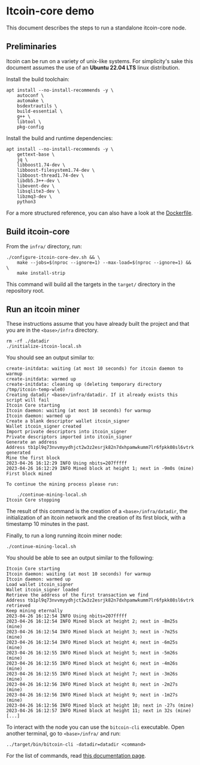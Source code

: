# Itcoin-core demo

This document describes the steps to run a standalone itcoin-core node.


## Preliminaries

Itcoin can be run on a variety of unix-like systems. For simplicity's sake this
document assumes the use of an **Ubuntu 22.04 LTS** linux distribution.

Install the build toolchain:

```
apt install --no-install-recommends -y \
    autoconf \
    automake \
    bsdextrautils \
    build-essential \
    g++ \
    libtool \
    pkg-config
```

Install the build and runtime dependencies:

```
apt install --no-install-recommends -y \
    gettext-base \
    jq \
    libboost1.74-dev \
    libboost-filesystem1.74-dev \
    libboost-thread1.74-dev \
    libdb5.3++-dev \
    libevent-dev \
    libsqlite3-dev \
    libzmq3-dev \
    python3
```

For a more structured reference, you can also have a look at the [Dockerfile](/Dockerfile).


## Build itcoin-core

From the `infra/` directory, run:
```
./configure-itcoin-core-dev.sh && \
    make --jobs=$(nproc --ignore=1) --max-load=$(nproc --ignore=1) && \
    make install-strip
```

This command will build all the targets in the `target/` directory in the
repository root.


## Run an itcoin miner

These instructions assume that you have already built the project and that you
are in the `<base>/infra` directory.

```
rm -rf ./datadir
./initialize-itcoin-local.sh
```

You should see an output similar to:

```
create-initdata: waiting (at most 10 seconds) for itcoin daemon to warmup
create-initdata: warmed up
create-initdata: cleaning up (deleting temporary directory /tmp/itcoin-temp-wle0)
Creating datadir <base>/infra/datadir. If it already exists this script will fail
Itcoin Core starting
Itcoin daemon: waiting (at most 10 seconds) for warmup
Itcoin daemon: warmed up
Create a blank descriptor wallet itcoin_signer
Wallet itcoin_signer created
Import private descriptors into itcoin_signer
Private descriptors imported into itcoin_signer
Generate an address
Address tb1pl9q73nvvmyydhjct2w3z2esrjk82n7dxhpamwkumm7lr6fpkk08sl6vtrk generated
Mine the first block
2023-04-26 16:12:29 INFO Using nbits=207fffff
2023-04-26 16:12:29 INFO Mined block at height 1; next in -9m0s (mine)
First block mined

To continue the mining process please run:

    ./continue-mining-local.sh
Itcoin Core stopping
```

The result of this command is the creation of a `<base>/infra/datadir`, the
initialization of an itcoin network and the creation of its first block, with a
timestamp 10 minutes in the past.

Finally, to run a long running itcoin miner node:

```
./continue-mining-local.sh
```

You should be able to see an output similar to the following:

```
Itcoin Core starting
Itcoin daemon: waiting (at most 10 seconds) for warmup
Itcoin daemon: warmed up
Load wallet itcoin_signer
Wallet itcoin_signer loaded
Retrieve the address of the first transaction we find
Address tb1pl9q73nvvmyydhjct2w3z2esrjk82n7dxhpamwkumm7lr6fpkk08sl6vtrk retrieved
Keep mining eternally
2023-04-26 16:12:54 INFO Using nbits=207fffff
2023-04-26 16:12:54 INFO Mined block at height 2; next in -8m25s (mine)
2023-04-26 16:12:54 INFO Mined block at height 3; next in -7m25s (mine)
2023-04-26 16:12:54 INFO Mined block at height 4; next in -6m25s (mine)
2023-04-26 16:12:55 INFO Mined block at height 5; next in -5m26s (mine)
2023-04-26 16:12:55 INFO Mined block at height 6; next in -4m26s (mine)
2023-04-26 16:12:55 INFO Mined block at height 7; next in -3m26s (mine)
2023-04-26 16:12:56 INFO Mined block at height 8; next in -2m27s (mine)
2023-04-26 16:12:56 INFO Mined block at height 9; next in -1m27s (mine)
2023-04-26 16:12:56 INFO Mined block at height 10; next in -27s (mine)
2023-04-26 16:12:57 INFO Mined block at height 11; next in 32s (mine)
[...]
```

To interact with the node you can use the `bitcoin-cli` executable. Open another
terminal, go to `<base>/infra/` and run:

```
../target/bin/bitcoin-cli -datadir=datadir <command>
```

For the list of commands, read [this documentation page](https://chainquery.com/bitcoin-cli).
